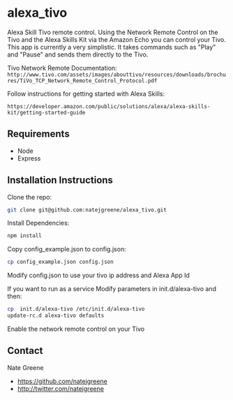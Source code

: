 # alexa_tivo
Alexa Skill Tivo remote control.  Using the Network Remote Control on the Tivo and the Alexa Skills Kit via the Amazon Echo you can control your Tivo. This app is currently a very simplistic. It takes commands such as "Play" and "Pause" and sends them directly to the Tivo.


Tivo Network Remote Documentation:
`http://www.tivo.com/assets/images/abouttivo/resources/downloads/brochures/TiVo_TCP_Network_Remote_Control_Protocol.pdf`

Follow instructions for getting started with Alexa Skills:

`https://developer.amazon.com/public/solutions/alexa/alexa-skills-kit/getting-started-guide`


## Requirements
* Node
* Express

## Installation Instructions



Clone the repo:
```bash
git clone git@github.com:natejgreene/alexa_tivo.git
```
Install Dependencies:
```bash
npm install
```
Copy config_example.json to config.json:
```bash
cp config_example.json config.json
```

Modify config.json to use your tivo ip address and Alexa App Id

If you want to run as a service
Modify parameters in init.d/alexa-tivo and then:
```bash
cp  init.d/alexa-tivo /etc/init.d/alexa-tivo
update-rc.d alexa-tivo defaults
```

Enable the network remote control on your Tivo


## Contact

Nate Greene

- https://github.com/natejgreene
- http://twitter.com/natejgreene
